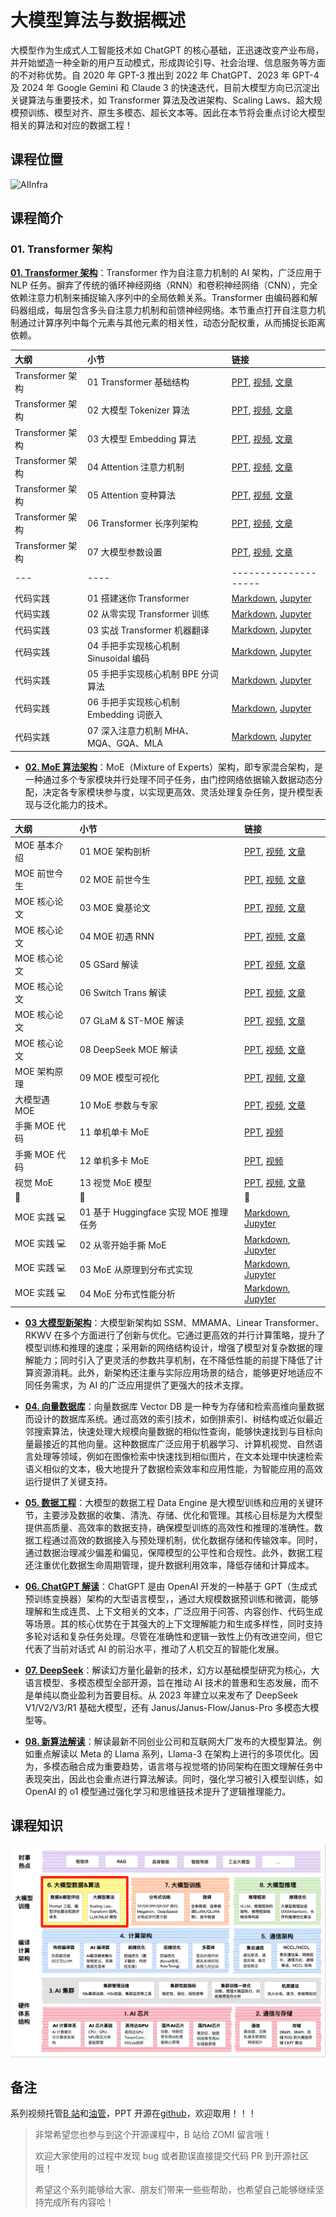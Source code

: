 <!--Copyright © ZOMI 适用于[License](https://github.com/Infrasys-AI/AIInfra)版权许可-->

# 大模型算法与数据概述

大模型作为生成式人工智能技术如 ChatGPT 的核心基础，正迅速改变产业布局，并开始塑造一种全新的用户互动模式，形成舆论引导、社会治理、信息服务等方面的不对称优势。自 2020 年 GPT-3 推出到 2022 年 ChatGPT、2023 年 GPT-4 及 2024 年 Google Gemini 和 Claude 3 的快速迭代，目前大模型方向已沉淀出关键算法与重要技术，如 Transformer 算法及改进架构、Scaling Laws、超大规模预训练、模型对齐、原生多模态、超长文本等。因此在本节将会重点讨论大模型相关的算法和对应的数据工程！

## 课程位置

![AIInfra](./images/arch01.png)

## 课程简介

### 01. Transformer 架构

[**01. Transformer 架构**](./01Basic/)：Transformer 作为自注意力机制的 AI 架构，广泛应用于 NLP 任务。摒弃了传统的循环神经网络（RNN）和卷积神经网络（CNN），完全依赖注意力机制来捕捉输入序列中的全局依赖关系。Transformer 由编码器和解码器组成，每层包含多头自注意力机制和前馈神经网络。本节重点打开自注意力机制通过计算序列中每个元素与其他元素的相关性，动态分配权重，从而捕捉长距离依赖。

| 大纲 | 小节 | 链接 |
|:--- |:---- |:-------------------- |
| Transformer 架构 | 01 Transformer 基础结构 | [PPT](./01Basic/01Transformer.pdf), [视频](https://www.bilibili.com/video/BV1rt421476q/), [文章](./01Basic/01Transformer.md) |
| Transformer 架构 | 02 大模型 Tokenizer 算法 | [PPT](./01Basic/02Tokenizer.pdf), [视频](https://www.bilibili.com/video/BV16pTJz9EV4), [文章](./01Basic/02Tokenizer.md) |
| Transformer 架构 | 03 大模型 Embedding 算法 | [PPT](./01Basic/03Embeding.pdf), [视频](https://www.bilibili.com/video/BV1SSTgzLEzf), [文章](./01Basic/03Embeding.md) |
| Transformer 架构 | 04 Attention 注意力机制 | [PPT](./01Basic/04Attention.pdf), [视频](https://www.bilibili.com/video/BV11AMHzuEet), [文章](./01Basic/04Attention.md) |
| Transformer 架构 | 05 Attention 变种算法 | [PPT](./01Basic/05GQAMLA.pdf), [视频](https://www.bilibili.com/video/BV1GzMUz8Eav), [文章](./01Basic/05GQAMLA.md) |
| Transformer 架构 | 06 Transformer 长序列架构 | [PPT](./01Basic/06LongSeq.pdf), [视频](https://www.bilibili.com/video/BV16PN6z6ELg), [文章](./01Basic/06LongSeq.md) |
| Transformer 架构 | 07 大模型参数设置 | [PPT](./01Basic/07Parameter.pdf), [视频](https://www.bilibili.com/video/BV1nTNkzjE3J), [文章](./01Basic/07Parameter.md) |
|---|----|--------------------|
| 代码实践 | 01 搭建迷你 Transformer | [Markdown](./01Basic/Practice01MiniTranformer.md), [Jupyter](./01Basic/notebook/Practice01MiniTranformer.ipynb) |
| 代码实践 | 02 从零实现 Transformer 训练 | [Markdown](./01Basic/Practice02TransformerTrain.md), [Jupyter](./01Basic/notebook/Practice02TransformerTrain.ipynb) |
| 代码实践 | 03 实战 Transformer 机器翻译 | [Markdown](./01Basic/Practice03MachineTrans.md), [Jupyter](./01Basic/notebook/Practice03MachineTrans.ipynb) |
| 代码实践 | 04 手把手实现核心机制 Sinusoidal 编码 | [Markdown](./01Basic/Practice04Sinusoidal.md), [Jupyter](./01Basic/notebook/Practice04Sinusoidal.ipynb) |
| 代码实践 | 05 手把手实现核心机制 BPE 分词算法 | [Markdown](./01Basic/Practice05BPE.md), [Jupyter](.01Basic/notebook/Practice05BPE.ipynb) |
| 代码实践 | 06 手把手实现核心机制 Embedding 词嵌入 | [Markdown](./01Basic/Practice06Embedding.md), [Jupyter](./01Basic/notebook/Practice06Embedding.ipynb) |
| 代码实践 | 07 深入注意力机制 MHA、MQA、GQA、MLA | [Markdown](./01Basic/Practice07Attention.md), [Jupyter](./01Basic/notebook/Practice07Attention.ipynb) |

- [**02. MoE 算法架构**](./02MoE/)：MoE（Mixture of Experts）架构，即专家混合架构，是一种通过多个专家模块并行处理不同子任务，由门控网络依据输入数据动态分配，决定各专家模块参与度，以实现更高效、灵活处理复杂任务，提升模型表现与泛化能力的技术。

| 大纲 | 小节 | 链接 |
|:--- |:---- |:-------------------- |
| MOE 基本介绍 | 01 MOE 架构剖析  | [PPT](./02MoE/01MOEIntroducion.pdf), [视频](https://www.bilibili.com/video/BV17PNtekE3Y/), [文章](./02MoE/01MOEIntroducion.md) |
| MOE 前世今生 | 02 MOE 前世今生  | [PPT](./02MoE/02MOEHistory.pdf), [视频](https://www.bilibili.com/video/BV1y7wZeeE96/), [文章](./02MoE/02MOEHistory.md) |
| MOE 核心论文 | 03 MOE 奠基论文  | [PPT](./02MoE/03MOECreate.pdf), [视频](https://www.bilibili.com/video/BV1MiAYeuETj/), [文章](./02MoE/03MOECreate.md) |
| MOE 核心论文 | 04 MOE 初遇 RNN  | [PPT](./02MoE/04MOERNN.pdf), [视频](https://www.bilibili.com/video/BV1RYAjeKE3o/), [文章](./02MoE/04MOERNN.md) |
| MOE 核心论文 | 05 GSard 解读  | [PPT](./02MoE/05MOEGshard.pdf), [视频](https://www.bilibili.com/video/BV1r8ApeaEyW/), [文章](./02MoE/05MOEGshard.md) |
| MOE 核心论文 | 06 Switch Trans 解读  | [PPT](./02MoE/06MOESwitch.pdf), [视频](https://www.bilibili.com/video/BV1UsPceJEEQ/), [文章](./02MoE/06MOESwitch.md) |
| MOE 核心论文 | 07 GLaM & ST-MOE 解读  | [PPT](./02MoE/07MOEGLaM_STMOE.pdf), [视频](https://www.bilibili.com/video/BV1L59qYqEVw/), [文章](./02MoE/07GLaM_STMOE.md) |
| MOE 核心论文 | 08 DeepSeek MOE 解读  | [PPT](./02MoE/08DeepSeekMoE.pdf), [视频](https://www.bilibili.com/video/BV1tE9HYUEdz/), [文章](./02MoE/08DeepSeekMoE.md) |
| MOE 架构原理 | 09 MOE 模型可视化  | [PPT](./02MoE/09MoECore.pdf), [视频](https://www.bilibili.com/video/BV1Gj9ZYdE4N/), [文章](./02MoE/09MoECore.md) |
| 大模型遇 MOE | 10 MoE 参数与专家  | [PPT](./02MoE/10MOELLM.pdf), [视频](https://www.bilibili.com/video/BV1UERNYqEwU/), [文章](./02MoE/10MOELLM.md) |
| 手撕 MOE 代码 | 11 单机单卡 MoE  | [PPT](./02MoE/11MOECode.pdf), [视频](https://www.bilibili.com/video/BV1UTRYYUE5o) |
| 手撕 MOE 代码 | 12 单机多卡 MoE  | [PPT](./02MoE/11MOECode.pdf), [视频](https://www.bilibili.com/video/BV1JaR5YSEMN) |
| 视觉 MoE | 13 视觉 MoE 模型  | [PPT](./02MoE/12MOEFuture.pdf), [视频](https://www.bilibili.com/video/BV1JNQVYBEq7), [文章](./02MoE/12MOEFuture.md) |
|:sparkling_heart:|:star2:|:sparkling_heart:|
| MOE 实践 :computer: | 01 基于 Huggingface 实现 MOE 推理任务 | [Markdown](./02MoE/Practice01MOEInfer.md), [Jupyter](./02MoE/notebook/Practice01MOEInfer.ipynb) |
| MOE 实践 :computer: | 02 从零开始手撕 MoE | [Markdown](./02MoE/Practice02SignalMOE.md), [Jupyter](./02MoE/notebook/Practice02SignalMOE.ipynb) |
| MOE 实践 :computer: | 03 MoE 从原理到分布式实现 | [Markdown](./02MoE/Practice03IntrtaMOE.md), [Jupyter](./02MoE/notebook/Practice03IntrtaMOE.ipynb) |
| MOE 实践 :computer: | 04 MoE 分布式性能分析 | [Markdown](./02MoE/Practice04MOEAnalysize.md), [Jupyter](./02MoE/notebook/Practice04MOEAnalysize.ipynb) |

- [**03 大模型新架构**](./03NewArch/)：大模型新架构如 SSM、MMAMA、Linear Transformer、RKWV 在多个方面进行了创新与优化。它通过更高效的并行计算策略，提升了模型训练和推理的速度；采用新的网络结构设计，增强了模型对复杂数据的理解能力；同时引入了更灵活的参数共享机制，在不降低性能的前提下降低了计算资源消耗。此外，新架构还注重与实际应用场景的结合，能够更好地适应不同任务需求，为 AI 的广泛应用提供了更强大的技术支撑。

- [**04. 向量数据库**](./04VectorDB/)：向量数据库 Vector DB 是一种专为存储和检索高维向量数据而设计的数据库系统。通过高效的索引技术，如倒排索引、树结构或近似最近邻搜索算法，快速处理大规模向量数据的相似性查询，能够快速找到与目标向量最接近的其他向量。这种数据库广泛应用于机器学习、计算机视觉、自然语言处理等领域，例如在图像检索中快速找到相似图片，在文本处理中快速检索语义相似的文本，极大地提升了数据检索效率和应用性能，为智能应用的高效运行提供了关键支持。

- [**05. 数据工程**](./05DataEngine/)：大模型的数据工程 Data Engine 是大模型训练和应用的关键环节，主要涉及数据的收集、清洗、存储、优化和管理。其核心目标是为大模型提供高质量、高效率的数据支持，确保模型训练的高效性和推理的准确性。数据工程通过高效的数据接入与预处理机制，优化数据存储和传输效率。同时，通过数据治理减少偏差和偏见，保障模型的公平性和合规性。此外，数据工程还注重优化数据生命周期管理，提升数据利用效率，降低存储和计算成本。

- [**06. ChatGPT 解读**](./06ChatGPT/)：ChatGPT 是由 OpenAI 开发的一种基于 GPT（生成式预训练变换器）架构的大型语言模型，，通过大规模数据预训练和微调，能够理解和生成连贯、上下文相关的文本，广泛应用于问答、内容创作、代码生成等场景。其的核心优势在于其强大的上下文理解能力和生成多样性，同时支持多轮对话和复杂任务处理。尽管在准确性和逻辑一致性上仍有改进空间，但它代表了当前对话式 AI 的前沿水平，推动了人机交互的智能化发展。

- [**07. DeepSeek**](./07DeepSeek/)：解读幻方量化最新的技术，幻方以基础模型研究为核心，大语言模型、多模态模型全部开源，旨在推动 AI 技术的普惠和生态发展，而不是单纯以商业盈利为首要目标。从 2023 年建立以来发布了 DeepSeek V1/V2/V3/R1 基础大模型，还有 Janus/Janus-Flow/Janus-Pro 多模态大模型等。

- [**08. 新算法解读**](./08NewModel/)：解读最新不同创业公司和互联网大厂发布的大模型算法。例如重点解读以 Meta 的 Llama 系列，Llama-3 在架构上进行的多项优化。因为，多模态融合成为重要趋势，语言塔与视觉塔的协同架构在图文理解任务中表现突出，因此也会重点进行算法解读。同时，强化学习被引入模型训练，如 OpenAI 的 o1 模型通过强化学习和思维链技术提升了逻辑推理能力。

## 课程知识

![AIInfra](./images/arch02.png)

## 备注

系列视频托管[B 站](https://space.bilibili.com/517221395)和[油管](https://www.youtube.com/@ZOMI666/playlists)，PPT 开源在[github](https://github.com/Infrasys-AI/AIInfra)，欢迎取用！！！

> 非常希望您也参与到这个开源课程中，B 站给 ZOMI 留言哦！
>
> 欢迎大家使用的过程中发现 bug 或者勘误直接提交代码 PR 到开源社区哦！
>
> 希望这个系列能够给大家、朋友们带来一些些帮助，也希望自己能够继续坚持完成所有内容哈！
